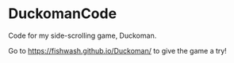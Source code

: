 # DuckomanCode
Code for my side-scrolling game, Duckoman.

Go to https://fishwash.github.io/Duckoman/ to give the game a try!
